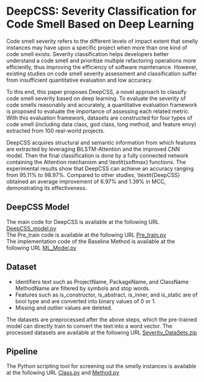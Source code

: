 # DeepCSS: Severity Classification for Code Smell Based on Deep Learning
Code smell severity refers to the different levels of impact extent that smelly instances may have upon a specific project when more than one kind of code smell exists. Severity classification helps developers better understand a code smell and prioritize multiple refactoring operations more efficiently, thus improving the efficiency of software maintenance. However, existing studies on code smell severity assessment and classification suffer from insufficient quantitative evaluation and low accuracy. 

To this end, this paper proposes DeepCSS, a novel approach to classify code smell severity based on deep learning. To evaluate the severity of code smells reasonably and accurately, a quantitative evaluation framework is proposed to evaluate the importance of assessing each related metric. With this evaluation framework, datasets are constructed for four types of code smell (including data class, god class, long method, and feature envy) extracted from 100 real-world projects. 

DeepCSS acquires structural and semantic information from which features are extracted by leveraging BiLSTM-Attention and the improved CNN model. Then the final classification is done by a fully connected network containing the Attention mechanism and \textit{softmax} functions. The experimental results show that DeepCSS can achieve an accuracy ranging from 95.11\% to 98.97\%. Compared to other studies, \textit{DeepCSS} obtained an average improvement of 6.97\% and 1.39\% in MCC, demonstrating its effectiveness. <be>

## DeepCSS Model
The main code for DeepCSS is available at the following URL [DeepCSS_model.py](https://github.com/AAAAaBae/DeepCSS/blob/main/DeepCSS_model.py) <br>
The Pre_train code is available at the following URL [Pre_train.py](https://github.com/AAAAaBae/DeepCSS/blob/main/Pre_train.py) <br>
The implementation code of the Baseline Method is available at the following URL [ML_Model.py](https://github.com/AAAAaBae/DeepCSS/blob/main/ML_Model.py) <be>
## Dataset
* Identifiers text such as ProjectName, PackageName, and ClassName MethodName are filtered by symbols and stop words.
* Features such as is_constructor, is_abstract, is_inner, and is_static are of bool type and are converted into binary values of 0 or 1.
* Missing and outlier values are deleted. <br>

The datasets are preprocessed after the above steps, which the pre-trained model can directly train to convert the text into a word vector. The processed datasets are available at the following URL [Severity_DataSets.zip](https://github.com/AAAAaBae/DeepCSS/blob/main/Severity_Datasets.zip)

## Pipeline
The Python scripting tool for screening out the smelly instances is available at the following URL [Class.py](https://github.com/AAAAaBae/DeepCSS/blob/main/Class.py) and [Method.py](https://github.com/AAAAaBae/DeepCSS/blob/main/Method.py)<br>
